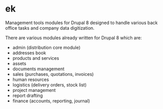 # ek
Management tools modules for Drupal 8 designed to handle various back office tasks and company data digitization.

There are various modules already written for Drupal 8 which are:
- admin (distribution core module)
- addresses book
- products and services
- assets
- documents management
- sales (purchases, quotations, invoices)
- human resources
- logistics (delivery orders, stock list)
- project management
- report drafting
- finance (accounts, reporting, journal)

